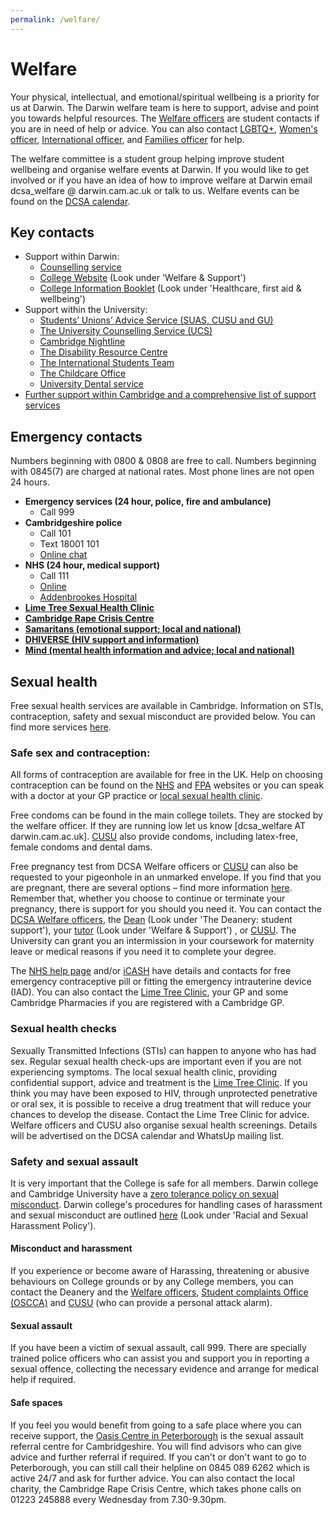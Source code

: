 ```yaml
---
permalink: /welfare/
---
```


# Welfare

Your physical, intellectual, and emotional/spiritual wellbeing is a priority for us at Darwin. The Darwin welfare team is here to support, advise and point you towards helpful resources.
The <a href="{{site.baseurl | absolute_url}}/meet-the-dcsa">Welfare officers</a> are student contacts if you are in need
of help or advice. You can also contact <a href="{{site.baseurl | absolute_url}}/meet-the-dcsa">LGBTQ+</a>, <a href="{{site.baseurl | absolute_url}}/meet-the-dcsa">Women's officer</a>, <a href="{{site.baseurl | absolute_url}}/meet-the-dcsa">International officer</a>, and <a href="{{site.baseurl | absolute_url}}/meet-the-dcsa">Families officer</a> for help.

The welfare committee is a student group helping improve student wellbeing and organise welfare events at Darwin. If you would like to get involved or if you have an idea of how to improve welfare at Darwin email dcsa_welfare @ darwin.cam.ac.uk or talk to us. Welfare events can be found on the <a href="{{site.baseurl | absolute_url}}/events">DCSA calendar</a>.


## Key contacts

- Support within Darwin:
  - [Counselling service](https://www.darwin.cam.ac.uk/info-book/darwin-college-based-counselling-service)
  - [College Website](https://www.darwin.cam.ac.uk/current-members#) (Look under 'Welfare & Support')
  - [College Information Booklet](https://www.darwin.cam.ac.uk/info-book) (Look under 'Healthcare, first aid & wellbeing')
- Support within the University:
  - [Students’ Unions’ Advice Service (SUAS, CUSU and GU)](https://www.studentadvice.cam.ac.uk/)
  - [The University Counselling Service (UCS)](https://www.counselling.cam.ac.uk/)
  - [Cambridge Nightline](https://cambridge.nightline.ac.uk/)
  - [The Disability Resource Centre](https://drcbeds.org.uk/?gclid=EAIaIQobChMIp6nYgpve5wIVSrDtCh1sVQG-EAAYASAAEgK5aPD_BwE)
  - [The International Students Team](https://www.iso.admin.cam.ac.uk/)
  - [The Childcare Office](https://www.childcare.admin.cam.ac.uk/)
  - [University Dental service](https://www.studentwellbeing.admin.cam.ac.uk/access-nhs-and-healthcare/dental-health)
- [Further support within Cambridge and a comprehensive list of support services](https://www.studentwellbeing.admin.cam.ac.uk/where-go-accessing-support)

## Emergency contacts

Numbers beginning with 0800 & 0808 are free to call. Numbers beginning with 0845(7) are charged at national rates. Most phone lines are not open 24 hours.

- **Emergency services (24 hour, police, fire and  ambulance)**
  - Call 999
- **Cambridgeshire police**
  - Call 101
  - Text 18001 101
  - [Online chat](https://www.cambs.police.uk/information-and-services/Contact/Contact)
- **NHS (24 hour, medical support)**
  - Call 111
  - [Online](https://www.nhs.uk)
  - [Addenbrookes Hospital](https://www.cuh.nhs.uk/contact-us)
- [**Lime Tree Sexual Health Clinic**](https://www.icash.nhs.uk/where-to-go/icash-cambridgeshire/lime-tree-clinic-cambridge)
- [**Cambridge Rape Crisis Centre**](http://cambridgerapecrisis.org.uk)
- [**Samaritans (emotional support; local and national)**](https://www.samaritans.org)
- [**DHIVERSE (HIV support and information)**](https://www.dhiverse.org.uk/)
- [**Mind (mental health information and advice; local and national)**](https://www.mind.org.uk/donate?gclid=EAIaIQobChMI-KGexJve5wIVE0TTCh1S_QRAEAAYASAAEgIHzPD_BwE)

## Sexual health

Free sexual health services are available in Cambridge. Information on STIs, contraception, safety and sexual misconduct are provided below. You can find more services [here](https://www.studentadvice.cam.ac.uk/welfare/sexualhealth/).

### Safe sex and contraception:

All forms of contraception are available for free in the UK. Help on choosing contraception can be found on the [NHS](https://www.nhs.uk/common-health-questions/sexual-health/) and [FPA](https://www.fpa.org.uk/) websites or you can speak with a doctor at your GP practice or [local sexual health clinic](https://www.icash.nhs.uk/where-to-go/icash-cambridgeshire/lime-tree-clinic-cambridge).

Free condoms  can be found in the main college toilets. They are stocked by the welfare officer. If they are running low let us know [dcsa_welfare AT darwin.cam.ac.uk]. [CUSU](https://www.cusu.co.uk/) also provide condoms, including latex-free, female condoms and dental dams.

Free pregnancy test from DCSA Welfare officers or [CUSU](https://www.cusu.co.uk/) can also be requested to your pigeonhole in an unmarked envelope. If you find that you are pregnant, there are several options – find more information [here](https://www.sexwise.fpa.org.uk/). Remember that, whether you choose to continue or terminate your pregnancy, there is support for you should you need it. You can contact the <a href="{{site.baseurl | absolute_url}}/meet-the-dcsa">DCSA Welfare officers</a>, the [Dean](https://www.darwin.cam.ac.uk/info-book#) (Look under 'The Deanery: student support'), your [tutor](https://www.darwin.cam.ac.uk/current-members#) (Look under 'Welfare & Support') , or [CUSU](https://www.cusu.co.uk/). The University can grant you an intermission in your coursework for maternity leave or medical reasons if you need it to complete your degree.


The [NHS help page](https://www.nhs.uk/live-well/sexual-health/getting-contraception/) and/or [iCASH](https://www.icash.nhs.uk/) have details and contacts for free emergency contraceptive pill or fitting the emergency intrauterine device (IAD). You can also contact the [Lime Tree Clinic](https://www.icash.nhs.uk/where-to-go/icash-cambridgeshire/lime-tree-clinic-cambridge), your GP and some Cambridge Pharmacies if you are registered with a Cambridge GP.


### Sexual health checks
Sexually Transmitted Infections (STIs) can happen to anyone who has had sex. Regular sexual health check-ups are important even if you are not experiencing symptoms.
The local sexual health clinic, providing confidential support, advice and treatment is the [Lime Tree Clinic](https://www.icash.nhs.uk/where-to-go/icash-cambridgeshire/lime-tree-clinic-cambridge).  If you think you may have been exposed to HIV, through unprotected penetrative or oral sex, it is possible to receive a drug treatment that will reduce your chances to develop the disease. Contact the Lime Tree Clinic for advice. Welfare officers and CUSU also organise sexual health screenings. Details will be advertised on the DCSA calendar and WhatsUp mailing list.

### Safety and sexual assault

It is very important that the College is safe for all members. Darwin college and Cambridge University have a [zero tolerance policy on sexual misconduct](https://www.cam.ac.uk/news/university-of-cambridge-launches-campaign-to-promote-zero-tolerance-of-sexual-misconduct). Darwin college's procedures for handling cases of harassment and sexual misconduct are outlined [here](https://www.darwin.cam.ac.uk/governance-and-policies) (Look under 'Racial and Sexual Harassment Policy').

#### Misconduct and harassment

If you experience or become aware of Harassing, threatening or abusive behaviours on College grounds or by any College
members, you can contact the Deanery and the <a href="{{site.baseurl | absolute_url}}/meet-the-dcsa">Welfare officers</a>, [Student complaints Office (OSCCA)](https://www.studentcomplaints.admin.cam.ac.uk/) and [CUSU](https://www.cusu.co.uk/) (who can provide a personal attack alarm).


#### Sexual assault

If you have been a victim of sexual assault, call 999. There are specially trained police officers who can assist you and support you in reporting a sexual offence, collecting the necessary evidence and arrange for medical help if required.

#### Safe spaces

If you feel you would benefit from going to a safe place where you can receive support, the [Oasis Centre in Peterborough](https://fis.peterborough.gov.uk/kb5/peterborough/directory/service.page?id=xOP8-rgC3uA) is the sexual assault referral centre for Cambridgeshire. You will find advisors who can give advice and further referral if required. If you can't or don't want to go to Peterborough, you can still call their helpline on 0845 089 6262 which is active 24/7 and ask for further advice. You can also contact the local charity, the Cambridge Rape Crisis Centre, which takes phone calls on 01223 245888 every Wednesday from 7.30-9.30pm.
